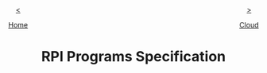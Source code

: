 <div style="float:left">
<a href="../"><p style="text-align:center"><</p>Home</a>
</div>

<div style="float:right">
<a href="../Cloud/"><p style="text-align:center">></p>Cloud</a>
</div>

<div style="clear:both">
</div>

<h1 style="font-weight: bold; text-align:center">RPI Programs Specification</h1>